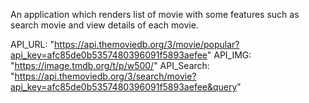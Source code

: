 An application which renders list of movie with some features such as search movie and view details of each movie.

API_URL: "https://api.themoviedb.org/3/movie/popular?api_key=afc85de0b5357480396091f5893aefee"
API_IMG: "https://image.tmdb.org/t/p/w500/"
API_Search: "https://api.themoviedb.org/3/search/movie?api_key=afc85de0b5357480396091f5893aefee&query"